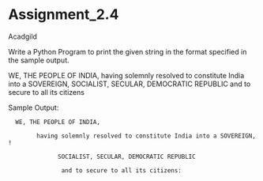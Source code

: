 # Assignment_2.4
Acadgild

Write a Python Program to print the given string in the format specified in the sample
output.

WE, THE PEOPLE OF INDIA, having solemnly resolved to constitute India into a
SOVEREIGN, SOCIALIST, SECULAR, DEMOCRATIC REPUBLIC and to secure to all
its citizens

Sample Output:

      WE, THE PEOPLE OF INDIA,
 
            having solemnly resolved to constitute India into a SOVEREIGN, ! 
      
                  SOCIALIST, SECULAR, DEMOCRATIC REPUBLIC      
           
                   and to secure to all its citizens:
